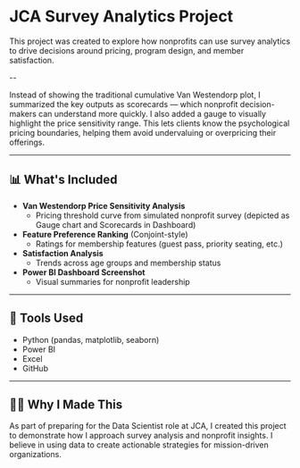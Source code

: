 # JCA Survey Analytics Project

This project was created to explore how nonprofits can use survey analytics to drive decisions around pricing, program design, and member satisfaction.

--

Instead of showing the traditional cumulative Van Westendorp plot, I summarized the key outputs as scorecards — which nonprofit decision-makers can understand more quickly. I also added a gauge to visually highlight the price sensitivity range. This lets clients know the psychological pricing boundaries, helping them avoid undervaluing or overpricing their offerings.


---

## 📊 What's Included

- **Van Westendorp Price Sensitivity Analysis**
  - Pricing threshold curve from simulated nonprofit survey (depicted as Gauge chart and Scorecards in Dashboard)
- **Feature Preference Ranking** (Conjoint-style)
  - Ratings for membership features (guest pass, priority seating, etc.)
- **Satisfaction Analysis**
  - Trends across age groups and membership status
- **Power BI Dashboard Screenshot**
  - Visual summaries for nonprofit leadership

---

## 🔧 Tools Used

- Python (pandas, matplotlib, seaborn)
- Power BI
- Excel
- GitHub

---

## 🙋‍♀️ Why I Made This

As part of preparing for the Data Scientist role at JCA, I created this project to demonstrate how I approach survey analysis and nonprofit insights. I believe in using data to create actionable strategies for mission-driven organizations.
